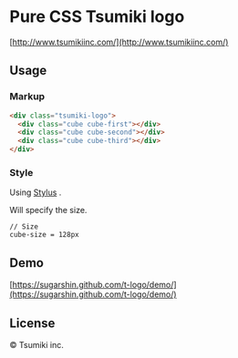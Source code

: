 # Pure CSS Tsumiki logo

[http://www.tsumikiinc.com/](http://www.tsumikiinc.com/)

## Usage

### Markup

```html
<div class="tsumiki-logo">
  <div class="cube cube-first"></div>
  <div class="cube cube-second"></div>
  <div class="cube cube-third"></div>
</div>
```

### Style

Using [Stylus](http://learnboost.github.io/stylus/) .

Will specify the size.

```
// Size
cube-size = 128px
```

## Demo

[https://sugarshin.github.com/t-logo/demo/](https://sugarshin.github.com/t-logo/demo/)

## License

© Tsumiki inc.